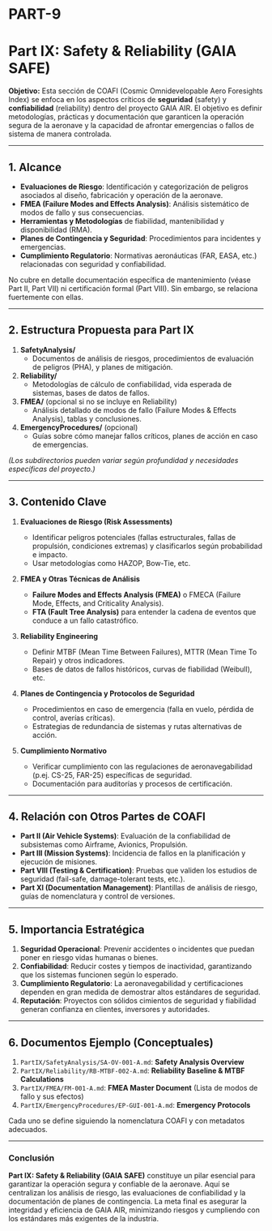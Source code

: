 # PART-9
# Part IX: Safety & Reliability (GAIA SAFE)

**Objetivo:** Esta sección de COAFI (Cosmic Omnidevelopable Aero Foresights Index) se enfoca en los aspectos críticos de **seguridad** (safety) y **confiabilidad** (reliability) dentro del proyecto GAIA AIR. El objetivo es definir metodologías, prácticas y documentación que garanticen la operación segura de la aeronave y la capacidad de afrontar emergencias o fallos de sistema de manera controlada.

---

## 1. Alcance

- **Evaluaciones de Riesgo**: Identificación y categorización de peligros asociados al diseño, fabricación y operación de la aeronave.
- **FMEA (Failure Modes and Effects Analysis)**: Análisis sistemático de modos de fallo y sus consecuencias.
- **Herramientas y Metodologías** de fiabilidad, mantenibilidad y disponibilidad (RMA).
- **Planes de Contingencia y Seguridad**: Procedimientos para incidentes y emergencias.
- **Cumplimiento Regulatorio**: Normativas aeronáuticas (FAR, EASA, etc.) relacionadas con seguridad y confiabilidad.

No cubre en detalle documentación específica de mantenimiento (véase Part II, Part VII) ni certificación formal (Part VIII). Sin embargo, se relaciona fuertemente con ellas.

---

## 2. Estructura Propuesta para Part IX

1. **SafetyAnalysis/**
   - Documentos de análisis de riesgos, procedimientos de evaluación de peligros (PHA), y planes de mitigación.
2. **Reliability/**
   - Metodologías de cálculo de confiabilidad, vida esperada de sistemas, bases de datos de fallos.
3. **FMEA/** (opcional si no se incluye en Reliability)
   - Análisis detallado de modos de fallo (Failure Modes & Effects Analysis), tablas y conclusiones.
4. **EmergencyProcedures/** (opcional)
   - Guías sobre cómo manejar fallos críticos, planes de acción en caso de emergencias.

*(Los subdirectorios pueden variar según profundidad y necesidades específicas del proyecto.)*

---

## 3. Contenido Clave

1. **Evaluaciones de Riesgo (Risk Assessments)**
   - Identificar peligros potenciales (fallas estructurales, fallas de propulsión, condiciones extremas) y clasificarlos según probabilidad e impacto.
   - Usar metodologías como HAZOP, Bow-Tie, etc.

2. **FMEA y Otras Técnicas de Análisis**
   - **Failure Modes and Effects Analysis (FMEA)** o FMECA (Failure Mode, Effects, and Criticality Analysis).
   - **FTA (Fault Tree Analysis)** para entender la cadena de eventos que conduce a un fallo catastrófico.

3. **Reliability Engineering**
   - Definir MTBF (Mean Time Between Failures), MTTR (Mean Time To Repair) y otros indicadores.
   - Bases de datos de fallos históricos, curvas de fiabilidad (Weibull), etc.

4. **Planes de Contingencia y Protocolos de Seguridad**
   - Procedimientos en caso de emergencia (falla en vuelo, pérdida de control, averías críticas).
   - Estrategias de redundancia de sistemas y rutas alternativas de acción.

5. **Cumplimiento Normativo**
   - Verificar cumplimiento con las regulaciones de aeronavegabilidad (p.ej. CS-25, FAR-25) específicas de seguridad.
   - Documentación para auditorías y procesos de certificación.

---

## 4. Relación con Otros Partes de COAFI

- **Part II (Air Vehicle Systems)**: Evaluación de la confiabilidad de subsistemas como Airframe, Avionics, Propulsión.
- **Part III (Mission Systems)**: Incidencia de fallos en la planificación y ejecución de misiones.
- **Part VIII (Testing & Certification)**: Pruebas que validen los estudios de seguridad (fail-safe, damage-tolerant tests, etc.).
- **Part XI (Documentation Management)**: Plantillas de análisis de riesgo, guías de nomenclatura y control de versiones.

---

## 5. Importancia Estratégica

1. **Seguridad Operacional**: Prevenir accidentes o incidentes que puedan poner en riesgo vidas humanas o bienes.
2. **Confiabilidad**: Reducir costes y tiempos de inactividad, garantizando que los sistemas funcionen según lo esperado.
3. **Cumplimiento Regulatorio**: La aeronavegabilidad y certificaciones dependen en gran medida de demostrar altos estándares de seguridad.
4. **Reputación**: Proyectos con sólidos cimientos de seguridad y fiabilidad generan confianza en clientes, inversores y autoridades.

---

## 6. Documentos Ejemplo (Conceptuales)

1. `PartIX/SafetyAnalysis/SA-OV-001-A.md`: **Safety Analysis Overview**
2. `PartIX/Reliability/RB-MTBF-002-A.md`: **Reliability Baseline & MTBF Calculations**
3. `PartIX/FMEA/FM-001-A.md`: **FMEA Master Document** (Lista de modos de fallo y sus efectos)
4. `PartIX/EmergencyProcedures/EP-GUI-001-A.md`: **Emergency Protocols**

Cada uno se define siguiendo la nomenclatura COAFI y con metadatos adecuados.

---

### Conclusión

**Part IX: Safety & Reliability (GAIA SAFE)** constituye un pilar esencial para garantizar la operación segura y confiable de la aeronave. Aquí se centralizan los análisis de riesgo, las evaluaciones de confiabilidad y la documentación de planes de contingencia. La meta final es asegurar la integridad y eficiencia de GAIA AIR, minimizando riesgos y cumpliendo con los estándares más exigentes de la industria.
